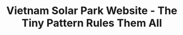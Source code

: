 ---
layout: case-study
published: Jan 30, 2024
title: Vietnam Solar Park Website - The Tiny Pattern Rules Them All
tags: Website Energy visual
thumbnail: /asset/img/work-2/thumbnail-project-2.png
cover: /asset/img/work-2/project-2-header.png
---